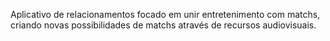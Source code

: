 Aplicativo de relacionamentos focado em unir entretenimento com matchs, criando novas possibilidades de matchs através de recursos audiovisuais.
